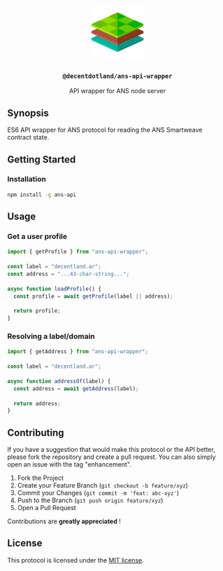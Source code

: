 
<p align="center">
  <a href="https://decent.land">
    <img src="./src/img/logo25.png" height="124">
  </a>
  <h3 align="center"><code>@decentdotland/ans-api-wrapper</code></h3>
  <p align="center">API wrapper for ANS node server</p>
</p>

## Synopsis
ES6 API wrapper for ANS protocol for reading the ANS Smartweave contract state.  

## Getting Started

### Installation

```sh
npm install -g ans-api

```

## Usage

### Get a user profile

```js
import { getProfile } from "ans-api-wrapper";

const label = "decentland.ar";
const address = "...43-char-string...";

async function loadProfile() {
  const profile = await getProfile(label || address);

  return profile;
}

```

### Resolving a label/domain

```js
import { getAddress } from "ans-api-wrapper";

const label = "decentland.ar";

async function addressOf(label) {
  const address = await getAddress(label);

  return address;
}

```


## Contributing

If you have a suggestion that would make this protocol or the API better, please fork the repository and create a pull request. You can also simply open an issue with the tag "enhancement".

1. Fork the Project
2. Create your Feature Branch (`git checkout -b feature/xyz`)
3. Commit your Changes (`git commit -m 'feat: abc-xyz'`)
4. Push to the Branch (`git push origin feature/xyz`)
5. Open a Pull Request

Contributions are **greatly appreciated** !
## License
This protocol is licensed under the [MIT license](./LICENSE).
